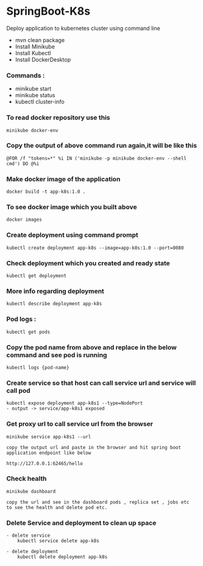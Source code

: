 # SpringBoot-K8s
Deploy application to  kubernetes cluster using command line

- mvn clean package
- Install Minikube
- Install Kubectl
- Install DockerDesktop


### Commands :
- minikube start
- minikube status
- kubectl cluster-info


### To read docker repository use this 
    minikube docker-env
	
### Copy the output of above command run again,it will be like this  
    @FOR /f "tokens=*" %i IN ('minikube -p minikube docker-env --shell cmd') DO @%i
	
    	
### Make docker image of the application
    docker build -t app-k8s:1.0 .

### To see docker image which you built above
    docker images

### Create deployment using command prompt 
	kubectl create deployment app-k8s --image=app-k8s:1.0 --port=8080
	
### Check deployment which you created and ready state 
	kubectl get deployment 
	 
### More info regarding deployment 	 
	kubectl describe deployment app-k8s

### Pod logs :
    kubectl get pods 

### Copy the pod name from above and replace in the below command and see pod is running
    kubectl logs {pod-name}
	 	 
	 
### Create service so that host can call service url and service will call pod 
	kubectl expose deployment app-k8s1 --type=NodePort
    - output -> service/app-k8s1 exposed

### Get proxy url to call service url from the browser 
    minikube service app-k8s1 --url
      
    copy the output url and paste in the browser and hit spring boot application endpoint like below
    
    http://127.0.0.1:62465/hello

### Check health
    minikube dashboard
      
    copy the url and see in the dashboard pods , replica set , jobs etc  to see the health and delete pod etc.

### Delete Service and deployment to clean up space
    - delete service 
        kubectl service delete app-k8s

    - delete deployment 
        kubectl delete deployment app-k8s

